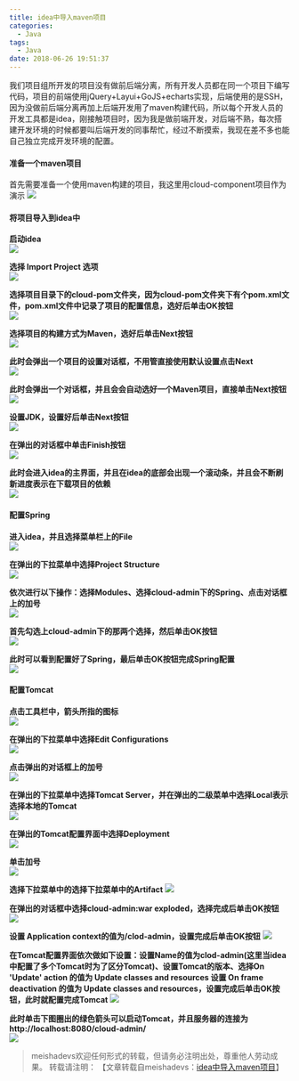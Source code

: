 ```yaml
---
title: idea中导入maven项目
categories: 
  - Java
tags:
  - Java
date: 2018-06-26 19:51:37
---
```


我们项目组所开发的项目没有做前后端分离，所有开发人员都在同一个项目下编写代码，项目的前端使用jQuery+Layui+GoJS+echarts实现，后端使用的是SSH，因为没做前后端分离再加上后端开发用了maven构建代码，所以每个开发人员的开发工具都是idea，刚接触项目时，因为我是做前端开发，对后端不熟，每次搭建开发环境的时候都要叫后端开发的同事帮忙，经过不断摸索，我现在差不多也能自己独立完成开发环境的配置。
<!--more-->

#### 准备一个maven项目
首先需要准备一个使用maven构建的项目，我这里用cloud-component项目作为演示
![](http://oq3pg8pg4.bkt.clouddn.com/2018062601.png)

#### 将项目导入到idea中

**启动idea**  
![](http://oq3pg8pg4.bkt.clouddn.com/2018062602.png)

**选择 Import Project 选项**  
![](http://oq3pg8pg4.bkt.clouddn.com/2018062603.png)

**选择项目目录下的cloud-pom文件夹，因为cloud-pom文件夹下有个pom.xml文件，pom.xml文件中记录了项目的配置信息，选好后单击OK按钮**  
![](http://oq3pg8pg4.bkt.clouddn.com/2018062604.png)

**选择项目的构建方式为Maven，选好后单击Next按钮**  
![](http://oq3pg8pg4.bkt.clouddn.com/2018062605.png)

**此时会弹出一个项目的设置对话框，不用管直接使用默认设置点击Next**  
![](http://oq3pg8pg4.bkt.clouddn.com/2018062606.png)

**此时会弹出一个对话框，并且会会自动选好一个Maven项目，直接单击Next按钮**  
![](http://oq3pg8pg4.bkt.clouddn.com/2018062607.png)

**设置JDK，设置好后单击Next按钮**  
![](http://oq3pg8pg4.bkt.clouddn.com/2018062608.png)

**在弹出的对话框中单击Finish按钮**  
![](http://oq3pg8pg4.bkt.clouddn.com/2018062609.png)

**此时会进入idea的主界面，并且在idea的底部会出现一个滚动条，并且会不断刷新进度表示在下载项目的依赖**  
![](http://oq3pg8pg4.bkt.clouddn.com/2018062610.png)

####  配置Spring
**进入idea，并且选择菜单栏上的File**  
![](http://oq3pg8pg4.bkt.clouddn.com/2018062611.png)

**在弹出的下拉菜单中选择Project Structure**  
![](http://oq3pg8pg4.bkt.clouddn.com/2018062612.png)

**依次进行以下操作：选择Modules、选择cloud-admin下的Spring、点击对话框上的加号**  
![](http://oq3pg8pg4.bkt.clouddn.com/2018062613.png)

**首先勾选上cloud-admin下的那两个选择，然后单击OK按钮**  
![](http://oq3pg8pg4.bkt.clouddn.com/2018062614.png)

**此时可以看到配置好了Spring，最后单击OK按钮完成Spring配置**  
![](http://oq3pg8pg4.bkt.clouddn.com/2018062615.png)


#### 配置Tomcat
**点击工具栏中，箭头所指的图标**  
![](http://oq3pg8pg4.bkt.clouddn.com/2018062616.png)

**在弹出的下拉菜单中选择Edit Configurations**  
![](http://oq3pg8pg4.bkt.clouddn.com/2018062617.png)

**点击弹出的对话框上的加号**  
![](http://oq3pg8pg4.bkt.clouddn.com/201806261800.png)

**在弹出的下拉菜单中选择Tomcat Server，并在弹出的二级菜单中选择Local表示选择本地的Tomcat**  
![](http://oq3pg8pg4.bkt.clouddn.com/2018062619.png)

**在弹出的Tomcat配置界面中选择Deployment**  
![](http://oq3pg8pg4.bkt.clouddn.com/2018062620.png)

**单击加号**  
![](http://oq3pg8pg4.bkt.clouddn.com/2018062621.png)

**选择下拉菜单中的选择下拉菜单中的Artifact**
![](http://oq3pg8pg4.bkt.clouddn.com/2018062622.png)

**在弹出的对话框中选择cloud-admin:war exploded，选择完成后单击OK按钮**
![](http://oq3pg8pg4.bkt.clouddn.com/2018062623.png)

**设置 Application context的值为/clod-admin，设置完成后单击OK按钮**
![](http://oq3pg8pg4.bkt.clouddn.com/2018062624.png)

**在Tomcat配置界面依次做如下设置：设置Name的值为clod-admin(这里当idea中配置了多个Tomcat时为了区分Tomcat)、设置Tomcat的版本、选择On 'Update' action 的值为 Update classes and resources 设置 On frame deactivation 的值为 Update classes and resources，设置完成后单击OK按钮，此时就配置完成Tomcat**
![](http://oq3pg8pg4.bkt.clouddn.com/2018062625.png)

**此时单击下图圈出的绿色箭头可以启动Tomcat，并且服务器的连接为http://localhost:8080/cloud-admin/**  
![](http://oq3pg8pg4.bkt.clouddn.com/2018062626.png)

> meishadevs欢迎任何形式的转载，但请务必注明出处，尊重他人劳动成果。
转载请注明： 【文章转载自meishadevs：[idea中导入maven项目](http://meishadevs.com/blog/idea%E4%B8%AD%E5%AF%BC%E5%85%A5maven%E9%A1%B9%E7%9B%AE/)】